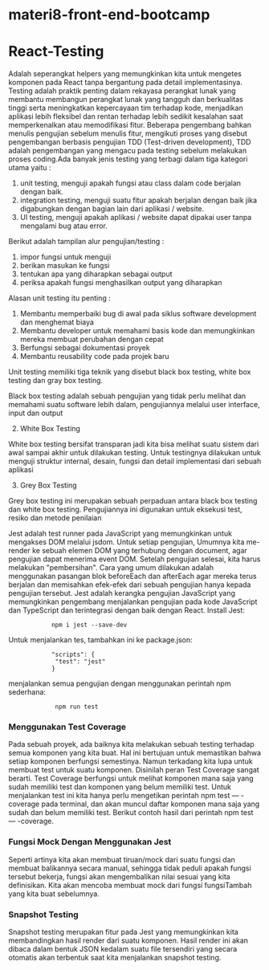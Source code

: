 # materi8-front-end-bootcamp

# React-Testing

Adalah seperangkat helpers yang memungkinkan kita untuk mengetes komponen pada React tanpa bergantung pada detail implementasinya. Testing adalah praktik penting dalam rekayasa perangkat lunak yang membantu membangun perangkat lunak yang tangguh dan berkualitas tinggi serta meningkatkan kepercayaan tim terhadap kode, menjadikan aplikasi lebih fleksibel dan rentan terhadap lebih sedikit kesalahan saat memperkenalkan atau memodifikasi fitur. Beberapa pengembang bahkan menulis pengujian sebelum menulis fitur, mengikuti proses yang disebut pengembangan berbasis pengujian TDD (Test-driven development), TDD adalah pengembangan yang mengacu pada testing sebelum melakukan proses coding.Ada banyak jenis testing yang terbagi dalam tiga kategori utama yaitu :

1. unit testing, menguji apakah fungsi atau class dalam code berjalan dengan baik.
2. integration testing, menguji suatu fitur apakah berjalan dengan baik jika digabungkan dengan bagian lain dari aplikasi / website.
3. UI testing, menguji apakah aplikasi / website dapat dipakai user tanpa mengalami bug atau error.

Berikut adalah tampilan alur pengujian/testing :

1. impor fungsi untuk menguji
2. berikan masukan ke fungsi
3. tentukan apa yang diharapkan sebagai output
4. periksa apakah fungsi menghasilkan output yang diharapkan

 Alasan unit testing itu penting :
 
1. Membantu memperbaiki bug di awal pada siklus software development dan menghemat biaya
2. Membantu developer untuk memahami basis kode dan memungkinkan mereka membuat perubahan dengan cepat
3. Berfungsi sebagai dokumentasi proyek
4. Membantu reusability code pada projek baru

Unit testing memiliki tiga teknik yang disebut black box testing, white box testing dan gray box testing.

Black box testing adalah sebuah pengujian yang tidak perlu melihat dan memahami suatu software lebih dalam, pengujiannya melalui user interface, input dan output

2. White Box Testing

White box testing bersifat transparan jadi kita bisa melihat suatu sistem dari awal sampai akhir untuk dilakukan testing. Untuk testingnya dilakukan untuk menguji struktur internal, desain, fungsi dan detail implementasi dari sebuah aplikasi

3. Grey Box Testing

Grey box testing ini merupakan sebuah perpaduan antara black box testing dan white box testing. Pengujiannya ini digunakan untuk eksekusi test, resiko dan metode penilaian

Jest adalah test runner pada JavaScript yang memungkinkan untuk mengakses DOM melalui jsdom. Untuk setiap pengujian, Umumnya kita me-render ke sebuah elemen DOM yang terhubung dengan document, agar pengujian dapat menerima event DOM. Setelah pengujian selesai, kita harus melakukan "pembersihan". Cara yang umum dilakukan adalah menggunakan pasangan blok beforeEach dan afterEach agar mereka terus berjalan dan memisahkan efek-efek dari sebuah pengujian hanya kepada pengujian tersebut. Jest adalah kerangka pengujian JavaScript yang memungkinkan pengembang menjalankan pengujian pada kode JavaScript dan TypeScript dan terintegrasi dengan baik dengan React. Install Jest:


                npm i jest --save-dev

Untuk menjalankan tes, tambahkan ini ke package.json:


                "scripts": {
                 "test": "jest"
                }                
 
 menjalankan semua pengujian dengan menggunakan perintah npm sederhana:
 
       
                 npm run test
 
 
 ### Menggunakan Test Coverage
 
Pada sebuah proyek, ada baiknya kita melakukan sebuah testing terhadap semua komponen yang kita buat. Hal ini bertujuan untuk memastikan bahwa setiap komponen berfungsi semestinya. Namun terkadang kita lupa untuk membuat test untuk suatu komponen. Disinilah peran Test Coverage sangat berarti. Test Coverage berfungsi untuk melihat komponen mana saja yang sudah memiliki test dan komponen yang belum memiliki test. Untuk menjalankan test ini kita hanya perlu mengetikan perintah npm test — -coverage pada terminal, dan akan muncul daftar komponen mana saja yang sudah dan belum memiliki test. Berikut contoh hasil dari perintah npm test — -coverage.

### Fungsi Mock Dengan Menggunakan Jest

Seperti artinya kita akan membuat tiruan/mock dari suatu fungsi dan membuat balikannya secara manual, sehingga tidak peduli apakah fungsi tersebut bekerja, fungsi akan mengembalikan nilai sesuai yang kita definisikan. Kita akan mencoba membuat mock dari fungsi fungsiTambah yang kita buat sebelumnya. 

### Snapshot Testing

Snapshot testing merupakan fitur pada Jest yang memungkinkan kita membandingkan hasil render dari suatu komponen. Hasil render ini akan dibaca dalam bentuk JSON kedalam suatu file tersendiri yang secara otomatis akan terbentuk saat kita menjalankan snapshot testing. 
